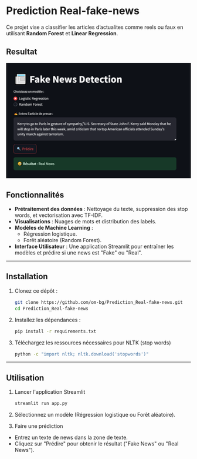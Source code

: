 # Prediction Real-fake-news
Ce projet vise a classifier les articles d’actualites comme reels ou faux en
utilisant **Random Forest** et **Linear Regression**.

## Resultat 
![Interface](images/interface.png)

## Fonctionnalités

- **Prétraitement des données** : Nettoyage du texte, suppression des stop words, et vectorisation avec TF-IDF.
- **Visualisations** : Nuages de mots et distribution des labels.
- **Modèles de Machine Learning** : 
  - Régression logistique.
  - Forêt aléatoire (Random Forest).
- **Interface Utilisateur** : Une application Streamlit pour entraîner les modèles et prédire si une news est "Fake" ou "Real".

  
---
## Installation

1. Clonez ce dépôt :
   
   ```bash
   git clone https://github.com/om-bg/Prediction_Real-fake-news.git
   cd Prediction_Real-fake-news
3. Installez les dépendances :
   
   ```bash
   pip install -r requirements.txt
5. Téléchargez les ressources nécessaires pour NLTK (stop words)
   
   ```bash
   python -c "import nltk; nltk.download('stopwords')"

---
## Utilisation
1. Lancer l'application Streamlit
   
   ```bash
   streamlit run app.py

2. Sélectionnez un modèle (Régression logistique ou Forêt aléatoire).
 
3. Faire une prédiction
- Entrez un texte de news dans la zone de texte.
- Cliquez sur "Prédire" pour obtenir le résultat ("Fake News" ou "Real News").







